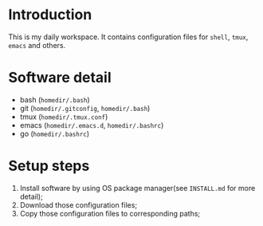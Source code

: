 # Introduction
This is my daily workspace. It contains configuration files for `shell`, `tmux`, `emacs` and others.

# Software detail
- bash                (`homedir/.bash`)
- git                 (`homedir/.gitconfig`, `homedir/.bash`)
- tmux                (`homedir/.tmux.conf`)
- emacs               (`homedir/.emacs.d`, `homedir/.bashrc`)
- go                  (`homedir/.bashrc`)

# Setup steps
1. Install software by using OS package manager(see `INSTALL.md` for more detail);
2. Download those configuration files;
3. Copy those configuration files to corresponding paths;

